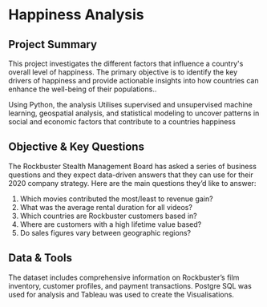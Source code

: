 # Happiness Analysis

## Project Summary
This project investigates the different factors that influence a country's overall level of happiness. The primary objective is to identify the key drivers of happiness and provide actionable insights into how countries can enhance the well-being of their populations..

Using Python, the analysis Utilises supervised and unsupervised machine learning, geospatial analysis, and statistical modeling to uncover patterns in social and economic factors that contribute to a countries happiness

## Objective & Key Questions 

The Rockbuster Stealth Management Board has asked a series of business questions and
they expect data-driven answers that they can use for their 2020 company strategy. Here are
the main questions they’d like to answer:

1. Which movies contributed the most/least to revenue gain?
2. What was the average rental duration for all videos?
3. Which countries are Rockbuster customers based in?
4. Where are customers with a high lifetime value based?
5. Do sales figures vary between geographic regions?

## Data & Tools

The dataset includes comprehensive information on Rockbuster’s film inventory, customer profiles, and payment transactions. Postgre SQL was used for analysis and Tableau was used to create the Visualisations. 
